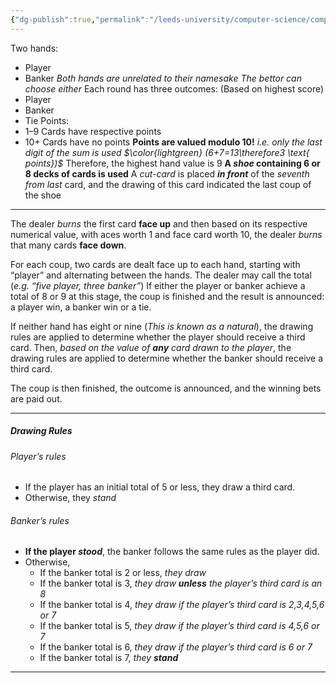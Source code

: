 ```yaml
---
{"dg-publish":true,"permalink":"/leeds-university/computer-science/compulsory-modules/oop-programming/baccarat/"}
---
```


Two hands:
- Player
- Banker
*Both hands are unrelated to their namesake*
*The bettor can choose either*
Each round has three outcomes:
(Based on highest score)
- Player
- Banker
- Tie
Points:
- 1–9 Cards have respective points
- 10+ Cards have no points
**Points are valued modulo 10!**
*i.e. only the last digit of the sum is used $\color{lightgreen} (6+7=13\therefore3 \text{ points})$*
Therefore, the highest hand value is 9
**A *shoe* containing 6 or 8 decks of cards is used**
A *cut-card* is placed ***in front*** of the *seventh from last* card, and the drawing of this card indicated the last coup of the shoe

---
The dealer *burns* the first card **face up** and then based on its respective numerical value, with aces worth 1 and face card worth 10, the dealer *burns* that many cards **face down**.

For each coup, two cards are dealt face up to each hand, starting with “player” and alternating between the hands.
The dealer may call the total (*e.g. “five player, three banker”*)
If either the player or banker achieve a total of 8 or 9 at this stage, the coup is finished and the result is announced: a player win, a banker win or a tie.

If neither hand has eight or nine (*This is known as a natural*), the drawing rules are applied to determine whether the player should receive a third card.
Then, *based on the value of **any** card drawn to the player*, the drawing rules are applied to determine whether the banker should receive a third card.

The coup is then finished, the outcome is announced, and the winning bets are paid out.

---
##### Drawing Rules
###### Player’s rules
- If the player has an initial total of 5 or less, they draw a third card.
- Otherwise, they *stand*
###### Banker’s rules
- **If the player *stood***, the banker follows the same rules as the player did.
- Otherwise, 
	- If the banker total is 2 or less, *they draw*
	- If the banker total is 3, *they draw **unless** the player’s third card is an 8*
	- If the banker total is 4, *they draw if the player’s third card is 2,3,4,5,6 or 7*
	- If the banker total is 5, *they draw if the player’s third card is 4,5,6 or 7*
	- If the banker total is 6, *they draw if the player’s third card is 6 or 7*
	- If the banker total is 7, *they **stand***

---
